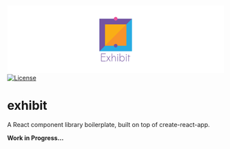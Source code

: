 ![exhibit banner](https://raw.githubusercontent.com/au-re/exhibit/gh-pages/media/exhibit.png)
[![License](https://img.shields.io/packagist/l/doctrine/orm.svg?style=flat-square)](https://github.com/au-re/exhibit/blob/master/LICENSE)

# exhibit

A React component library boilerplate, built on top of create-react-app.

**Work in Progress...**
